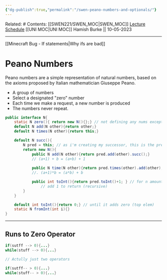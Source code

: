 ```yaml
---
{"dg-publish":true,"permalink":"/swen-peano-numbers-and-optionals/"}
---
```


Related: #
Contents: [[SWEN221/SWEN_MOC\|SWEN_MOC]]
[Lecture Schedule](https://ecs.wgtn.ac.nz/Courses/SWEN221_2023T1/LectureSchedule)
[[UNI MOC\|UNI MOC]]
Hamish Burke || 10-05-2023
***

[[Minecraft Bug - If statements\|Why ifs are bad]]

# Peano Numbers

Peano numbers are a simple representation of natural numbers, based on the axioms proposed by Italian mathematician Giuseppe Peano. 

- A group of numbers
- Select a designated "zero" number
- Each time we make a request, a new number is produced
- The numbers never repeat.

```java
public interface N{
	static N zero(){ return new N(){};} // not defining any nums except for this
	default N add(N other){return other;}
	default N times(N other){return this;}

	default N succ(){
		N pred = this; // as i'm creating my successor, this is the predecessor
		return new N(){
			public N add(N other){return pred.add(other).succ();}
			// (a+1) + b = (a+b) + 1
			
			public N time(N other){return pred.times(other).add(other); }
			//. (a+1)*b = (a*b) + b

			public int toInt(){return pred.toInt()+1; } // for n amount of elems
				// add 1 to return (recursive)
		}
	}

	default int toInt(){return 0;} // until it adds zero (top elem)
	static N fromInt(int i){}
}
```

***

## Runs to Zero Operator

```java
if(sutff --> 0){...}
while(stuff --> 0){...}

// Actully just two operators

if(sutff-- > 0){...}
while(stuff-- > 0){...}

```